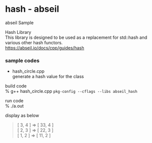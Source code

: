 hash - abseil
===============

abseil Sample <br/>

Hash Library <br/>
This library is designed to be used as a replacement for std::hash and various other hash functors. <br/>
https://abseil.io/docs/cpp/guides/hash <br/>

### sample codes 
- hash_circle.cpp <br/>
generate a hash value for the class <br/>

build code <br/>
% g++ hash_circle.cpp `pkg-config --cflags --libs abseil_hash`  <br/>

run code <br/>
% ./a.out <br/>

display as below <br/>
> [ 3, 4 ] => [ 33, 4 ]  <br/>
> [ 2, 3 ] => [ 22, 3 ]  <br/>
> [ 1, 2 ] => [ 11, 2 ]  <br/>


